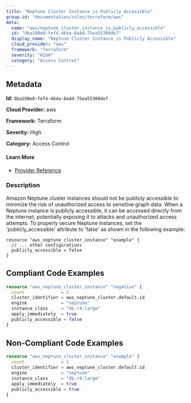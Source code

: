 ```yaml
---
title: "Neptune Cluster Instance is Publicly Accessible"
group-id: "documentation/rules/terraform/aws"
meta:
  name: "aws/neptune_cluster_instance_is_publicly_accessible"
  id: "9ba198e0-fef4-464a-8a4d-75ea55300de7"
  display_name: "Neptune Cluster Instance is Publicly Accessible"
  cloud_provider: "aws"
  framework: "Terraform"
  severity: "HIGH"
  category: "Access Control"
---
```

## Metadata

**Id:** `9ba198e0-fef4-464a-8a4d-75ea55300de7`

**Cloud Provider:** aws

**Framework:** Terraform

**Severity:** High

**Category:** Access Control

#### Learn More

 - [Provider Reference](https://registry.terraform.io/providers/hashicorp/aws/latest/docs/resources/neptune_cluster_instance#publicly_accessible)

### Description

 Amazon Neptune cluster instances should not be publicly accessible to minimize the risk of unauthorized access to sensitive graph data. When a Neptune instance is publicly accessible, it can be accessed directly from the internet, potentially exposing it to attacks and unauthorized access attempts. To properly secure Neptune instances, set the 'publicly_accessible' attribute to 'false' as shown in the following example: 
```
resource "aws_neptune_cluster_instance" "example" {
  // ... other configurations
  publicly_accessible = false
}
```


## Compliant Code Examples
```terraform
resource "aws_neptune_cluster_instance" "negative" {
  count              = 2
  cluster_identifier = aws_neptune_cluster.default.id
  engine             = "neptune"
  instance_class     = "db.r4.large"
  apply_immediately  = true
  publicly_accessible = false
}

```
## Non-Compliant Code Examples
```terraform
resource "aws_neptune_cluster_instance" "example" {
  count              = 2
  cluster_identifier = aws_neptune_cluster.default.id
  engine             = "neptune"
  instance_class     = "db.r4.large"
  apply_immediately  = true
  publicly_accessible = true
}

```